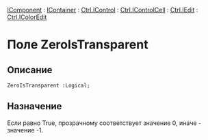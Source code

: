 ﻿---
Link: Com.Ctrl.IColorEdit.@ZeroIsTransparent
---

[IComponent](topic:Com.Custom.ComClasses.IComponent.Default) :
[IContainer](topic:Com.Custom.ComClasses.IContainer.Default) :
[Ctrl.IControl](topic:Com.Custom.ComClasses.Ctrl.IControl.Default) :
[Ctrl.IControlCell](topic:Com.Custom.ComClasses.Ctrl.IControlCell.Default) :
[Ctrl.IEdit](topic:Com.Custom.ComClasses.Ctrl.IEdit.Default) :
[Ctrl.IColorEdit](Default)

# Поле ZeroIsTransparent

## Описание

    ZeroIsTransparent :Logical;

## Назначение

Если равно True, прозрачному соответствует значение 0, иначе - значение -1.



